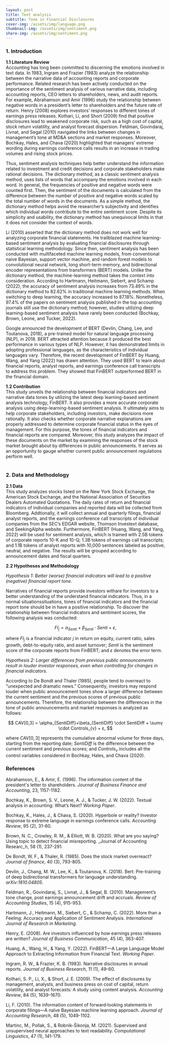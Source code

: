 ```yaml
---
layout: post
title: Text analysis 
subtitle: Tone in Financial Disclosures
cover-img: /assets/img/language.png
thumbnail-img: /assets/img/sentiment.png
share-img: /assets/img/sentiment.png
---
```


<script type="text/x-mathjax-config">
  MathJax.Hub.Config({
    tex2jax:
		{inlineMath: [['$','$'], ['\\(','\\)']],
		 displayMath: [ ['$$','$$'], ["\\[","\\]"] ], 
            	 processEscapes: true }
		 });
</script>
<script src="//cdn.mathjax.org/mathjax/latest/MathJax.js?config=TeX-AMS-MML_HTMLorMML"></script>

### 1. Introduction <br>

**1.1 Literature Review** <br>
Accounting has long been committed to discerning the emotions involved in text data. In 1983, Ingram and Frazier (1983) analyze the relationship between the narrative data of accounting reports and corporate performance. Related research has been actively conducted on the importance of the sentiment analysis of various narrative data, including accounting reports, CEO letters to shareholders, news, and audit reports. For example, Abrahamson and Amir (1996) study the relationship between negative words in a president’s letter to shareholders and the future rate of return. Henry (2008) explores investors’ responses to different tones of earnings press releases. Kothari, Li, and Short (2009) find that positive disclosures lead to weakened corporate risk, such as a high cost of capital, stock return volatility, and analyst forecast dispersion. Feldman, Govindaraj, Livnat, and Segal (2010) navigated the links between changes in management’s tone at MD&A sections and market responses. Moreover, Bochkay, Hales, and Chava (2020) highlighted that managers’ extreme wording during earnings conference calls results in an increase in trading volumes and rising stock prices.

Thus, sentiment analysis techniques help better understand the information related to investment and credit decisions and corporate stakeholders make rational decisions. The dictionary method, as a classic sentiment analysis method, uses lists of words that accompany the emotions involved in each word. In general, the frequencies of positive and negative words were counted first. Then, the sentiment of the documents is calculated from the difference between the number of positive and negative words scaled by the total number of words in the documents. As a simple method, the dictionary method helps avoid the researcher’s subjectivity and identifies which individual words contribute to the entire sentiment score. Despite its simplicity and usability, the dictionary method has unequivocal limits in that it does not consider the context of words.

Li (2010) asserted that the dictionary method does not work well for analyzing corporate financial statements. He trailblazed machine learning-based sentiment analysis by evaluating financial disclosures through statistical learning methodology. Since then, sentiment analysis has been conducted with multifaceted machine learning models, from conventional naive Bayesian, support vector machine, and random forest models to convolutional neural network, long short-term memory, and bidirectional encoder representations from transformers (BERT) models. Unlike the dictionary method, the machine-learning method takes the context into consideration. According to Hartmann, Heitmann, Siebert, and Schamp (2022), the accuracy of sentiment analysis increases from 73.49% in the dictionary method to 82.62% in traditional machine learning methods. When switching to deep learning, the accuracy increased to 87.18%. Nonetheless, 97.4% of the papers on sentiment analysis published in the top accounting journals still use the dictionary method; however, studies utilizing deep learning-based sentiment analysis have rarely been conducted (Bochkay, Brown, Leone, and Tucker, 2022).

Google announced the development of BERT (Devlin, Chang, Lee, and Toutanova, 2018), a pre-trained model for natural language processing (NLP), in 2018. BERT attracted attention because it produced the best performance in various types of NLP. However, it has demonstrated limits in adopting professional languages, as the characteristics of individual languages vary. Therefore, the recent development of FinBERT by Huang, Wang, and Yang (2022) has drawn attention. They used BERT to learn about financial reports, analyst reports, and earnings conference call transcripts to address this problem. They showed that FinBERT outperformed BERT in the financial domain.

**1.2 Contribution** <br>
This study unveils the relationship between financial indicators and narrative data tones by utilizing the latest deep learning-based sentiment analysis technology, FinBERT. It also provides a more accurate corporate analysis using deep-learning-based sentiment analysis. It ultimately aims to help corporate stakeholders, including investors, make decisions more rationally. It also checks whether corporate narrative explanations are properly addressed to determine corporate financial status in the eyes of management. For this purpose, the tones of financial indicators and financial reports are compared. Moreover, this study analyzes the impact of these documents on the market by examining the responses of the stock market brought about by differences in public announcements. It serves as an opportunity to gauge whether current public announcement regulations perform well. <br><br>

### 2. Data and Methodology <br>

**2.1 Data** <br>
This study analyzes stocks listed on the New York Stock Exchange, the American Stock Exchange, and the National Association of Securities Dealers Automated Quotations. The daily rates of return and financial indicators of individual companies and reported data will be collected from Bloomberg. Addtionally, it will collect annual and quarterly filings, financial analyst reports, and the earnings conference call transcripts of individual companies from the SEC’s EDGAR website, Thomson Investext database, and SeekingAlpha website. Furthermore, FinBERT (Huang, Wang, and Yang, 2022) will be used for sentiment analysis, which is trained with 2.5B tokens of corporate reports 10-K and 10-Q; 1.3B tokens of earnings call transcripts; and 1.1B tokens of analyst reports with 10,000 sentences labeled as positive, neutral, and negative. The results will be grouped according to announcement dates and fiscal quarters. 

**2.2 Hypotheses and Methodology** <br>

_Hypothesis 1: Better (worse) financial indicators will lead to a positive (negative) financial report tone._

Narratives of financial reports provide investors withare for investors to a better understanding of the understand financial indicators. Thus, in a normal situationssituations, tones of financial indicators and the financial report tone should be in have a positive relationship. To discover the relationship between financial indicators and sentiment scores, the following analysis was conducted:

$$ FI_{j} = \alpha_{Senti} + \beta_{Senti} \cdot Senti + ε, $$

where $FI_{j}$ is a financial indicator $j$ in return on equity, current ratio, sales growth, debt-to-equity ratio, and asset turnover; $Senti$ is the sentiment score of the corporate reports from FinBERT; and $ε$ denotes the error term.

_Hypothesis 2: Larger differences from previous public announcements result in louder investor responses, even when controlling for changes in financial indicators._

According to De Bondt and Thaler (1985), people tend to overreact to “unexpected and dramatic news.” Consequently, investors may respond louder when public announcement tones show a larger difference between the current sentiment and the previous scores of previous public announcements. Therefore, the relationship between the differences in the tone of public announcements and market responses is analyzed as follows:

$$ CAV[0,3] = \alpha_{SentiDiff}+\beta_{SentiDiff} \cdot SentiDiff + \sumγ \cdot Controls_{v} + ε, $$

where $CAV[0,3]$ represents the cumulative abnormal volume for three days, starting from the reporting date; $SentiDiff$ is the difference between the current sentiment and previous scores; and $Controls_{v}$ includes all the control variables considered in Bochkay, Hales, and Chava (2020). <br>

### References
Abrahamson, E., & Amir, E. (1996). The information content of the president's letter to shareholders. _Journal of Business Finance and Accounting_, 23, 1157-1182.

Bochkay, K., Brown, S. V., Leone, A. J., & Tucker, J. W. (2022). Textual analysis in accounting: What’s Next? _Working Paper_.

Bochkay, K., Hales, J., & Chava, S. (2020). Hyperbole or reality? Investor response to extreme language in earnings conference calls. _Accounting Review_, 95 (2), 31-60.

Brown, N. C., Crowley, R. M., & Elliott, W. B. (2020). What are you saying? Using topic to detect financial misreporting. _Journal of Accounting Researc_h, 58 (1), 237-291.

De Bondt, W. F., & Thaler, R. (1985). Does the stock market overreact? _Journal of finance_, 40 (3), 793-805.

Devlin, J., Chang, M. W., Lee, K., & Toutanova, K. (2018). Bert: Pre-training of deep bidirectional transformers for language understanding. _arXiv:1810.04805_.

Feldman, R., Govindaraj, S., Livnat, J., & Segal, B. (2010). Management’s tone change, post earnings announcement drift and accruals. _Review of Accounting Studies_, 15 (4), 915-953.

Hartmann, J., Heitmann, M., Siebert, C., & Schamp, C. (2022). More than a Feeling: Accuracy and Application of Sentiment Analysis. _International Journal of Research in Marketing_.

Henry, E. (2008). Are investors influenced by how earnings press releases are written? _Journal of Business Communication_, 45 (4), 363-407.

Huang, A., Wang, H., & Yang, Y. (2022). FinBERT—A Large Language Model Approach to Extracting Information from Financial Text. _Working Paper_.

Ingram, R. W., & Frazier, K. B. (1983). Narrative disclosures in annual reports. _Journal of Business Research_, 11 (1), 49-60.

Kothari, S. P., Li, X., & Short, J. E. (2009). The effect of disclosures by management, analysts, and business press on cost of capital, return volatility, and analyst forecasts: A study using content analysis. _Accounting Review_, 84 (5), 1639-1670.

Li, F. (2010). The information content of forward‐looking statements in corporate filings—A naïve Bayesian machine learning approach. _Journal of Accounting Research_, 48 (5), 1049-1102.

Martinc, M., Pollak, S., & Robnik-Šikonja, M. (2021). Supervised and unsupervised neural approaches to text readability. _Computational Linguistics_, 47 (1), 141-179.
